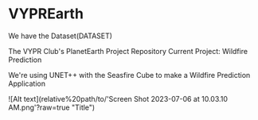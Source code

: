 # VYPREarth

We have the Dataset(DATASET)

The VYPR Club's PlanetEarth Project Repository
Current Project: Wildfire Prediction

We're using UNET++ with the Seasfire Cube to make a Wildfire Prediction Application


![Alt text](relative%20path/to/'Screen Shot 2023-07-06 at 10.03.10 AM.png'?raw=true "Title")

